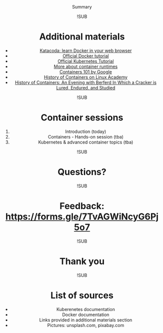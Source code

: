 <!-- .slide: data-background="#FB8033" -->
<center>
Summary

!SUB
# Additional materials
- [Katacoda: learn Docker in your web browser](https://www.katacoda.com/courses/docker)
- [Official Docker tutorial](https://docs.docker.com/get-started/)
- [Official Kubernetes Tutorial](https://kubernetes.io/docs/tutorials/)
- [More about container runtimes](https://www.ianlewis.org/en/container-runtimes-part-4-kubernetes-container-run)
- [Containers 101 by Google](https://cloud.google.com/containers/)
- [History of Containers on Linux Academy](https://linuxacademy.com/blog/containers/history-of-container-technology/)
- [History of Containers: An Evening with Berferd In Which a Cracker is Lured, Endured, and Studied](http://www.cheswick.com/ches/papers/berferd.pdf)

!SUB
# Container sessions
1. Introduction (today)
2. Containers - Hands-on session (tba)
3. Kubernetes & advanced container topics (tba)

!SUB
# Questions?

!SUB
# Feedback: https://forms.gle/7TvAGWiNcyG6Pj5o7

!SUB
# Thank you

!SUB
# List of sources
- Kuberenetes documentation
- Docker documentation
- Links provided in additional materials section
- Pictures: unsplash.com, pixabay.com

